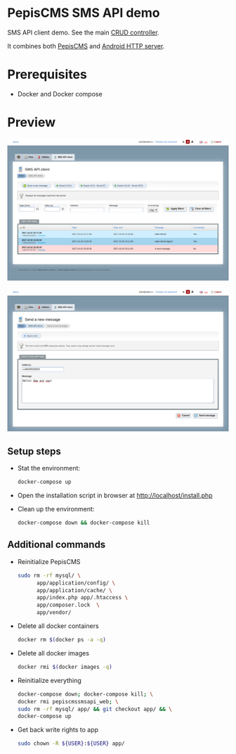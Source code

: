 # PepisCMS SMS API demo

SMS API client demo. See the main [CRUD controller](app/modules/sms_api/controllers/Sms_apiAdmin.php).

It combines both [PepisCMS](https://github.com/piotrpolak/pepiscms) and
[Android HTTP server](https://github.com/piotrpolak/android-http-server).

# Prerequisites

 * Docker and Docker compose

# Preview

![List](docs/screens/screen-list.png)

![Send message](docs/screens/screen-send-message.png)

## Setup steps

* Stat the environment:

    ```bash
    docker-compose up
    ```

* Open the installation script in browser at [http://localhost/install.php](http://localhost/install.php)

* Clean up the environment:

    ```bash
    docker-compose down && docker-compose kill
    ```
    
## Additional commands

* Reinitialize PepisCMS

    ```bash
    sudo rm -rf mysql/ \
          app/application/config/ \
          app/application/cache/ \
          app/index.php app/.htaccess \
          app/composer.lock  \
          app/vendor/
    ```

* Delete all docker containers

    ```bash
    docker rm $(docker ps -a -q)
    ```

* Delete all docker images

    ```bash
    docker rmi $(docker images -q)
    ```
    
* Reinitialize everything

    ```bash
    docker-compose down; docker-compose kill; \
    docker rmi pepiscmssmsapi_web; \
    sudo rm -rf mysql/ app/ && git checkout app/ && \
    docker-compose up
    ```
    
* Get back write rights to app

    ```bash
    sudo chown -R ${USER}:${USER} app/
    ```


